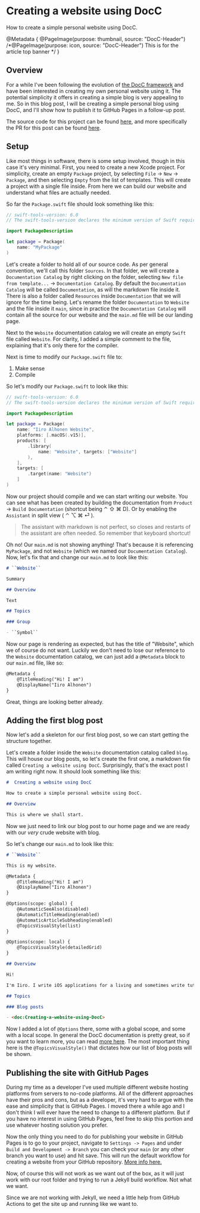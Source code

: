 #  Creating a website using DocC

How to create a simple personal website using DocC.

@Metadata {
    @PageImage(purpose: thumbnail, source: "DocC-Header")
    /*@PageImage(purpose: icon, source: "DocC-Header") This is for the article top banner */
}

## Overview

For a while I've been following the evolution of [the DocC framework](https://github.com/swiftlang/swift-docc) and have been interested in creating my own personal website using it. The potential simplicity it offers in creating a simple blog is very appealing to me. So in this blog post, I will be creating a simple personal blog using DocC, and I'll show how to publish it to GitHub Pages in a follow-up post.

The source code for this project can be found [here](https://github.com/Iikeli/iiroalhonen.com), and more specifically the PR for this post can be found [here](https://github.com/Iikeli/iiroalhonen.com/pull/1).

## Setup

Like most things in software, there is some setup involved, though in this case it's very minimal. First, you need to create a new Xcode project. For simplicity, create an empty `Package` project, by selecting `File` -> `New` -> `Package`, and then selecting `Empty` from the list of templates. This will create a project with a single file inside. From here we can build our website and understand what files are actually needed.

So far the `Package.swift` file should look something like this:
```swift
// swift-tools-version: 6.0
// The swift-tools-version declares the minimum version of Swift required to build this package.

import PackageDescription

let package = Package(
    name: "MyPackage"
)

```

Let's create a folder to hold all of our source code. As per general convention, we'll call this folder `Sources`. In that folder, we will create a `Documentation Catalog` by right clicking on the folder, selecting `New file from template...` -> `Documentation Catalog`. By default the `Documentation Catalog` will be called `Documentation`, as will the markdown file inside it. There is also a folder called `Resources` inside `Documentation` that we will ignore for the time being. Let's rename the folder `Documentation` to `Website` and the file inside it `main`, since in practice the `Documentation Catalog` will contain all the source for our website and the `main.md` file will be our landing page.

Next to the `Website` documentation catalog we will create an empty `Swift` file called `Website`. For clarity, I added a simple comment to the file, explaining that it's only there for the compiler.

Next is time to modify our `Package.swift` file to:
1. Make sense
2. Compile

So let's modify our `Package.swift` to look like this:
```swift
// swift-tools-version: 6.0
// The swift-tools-version declares the minimum version of Swift required to build this package.

import PackageDescription

let package = Package(
    name: "Iiro Alhonen Website",
    platforms: [.macOS(.v15)],
    products: [
        .library(
            name: "Website", targets: ["Website"]
        ),
    ],
    targets: [
        .target(name: "Website")
    ]
)
```

Now our project should compile and we can start writing our website. You can see what has been created by building the documentation from `Product` -> `Build Documentation` (shortcut being ⌃ ⇧ ⌘ D). Or by enabling the `Assistant` in split view ( ⌃ ⌥ ⌘ ⏎ ).

> The assistant with markdown is not perfect, so closes and restarts of the assistant are often needed. So remember that keyboard shortcut!

Oh no! Our `main.md` is not showing anything! That's because it is referencing `MyPackage`, and not `Website` (which we named our `Documentation Catalog`). Now, let's fix that and change our `main.md` to look like this:

```markdown
# ``Website``

Summary

## Overview

Text

## Topics

### Group

- ``Symbol``

```

Now our page is rendering as expected, but has the title of "Website", which we of course do not want. Luckily we don't need to lose our reference to the `Website` documentation catalog, we can just add a `@Metadata` block to our `main.md` file, like so:

```markdown
@Metadata {
    @TitleHeading("Hi! I am")
    @DisplayName("Iiro Alhonen")
}

```

Great, things are looking better already.

## Adding the first blog post

Now let's add a skeleton for our first blog post, so we can start getting the structure together.

Let's create a folder inside the `Website` documentation catalog called `blog`. This will house our blog posts, so let's create the first one, a markdown file called `Creating a website using DocC`. Surprisingly, that's the exact post I am writing right now. It should look something like this:

```markdown
#  Creating a website using DocC

How to create a simple personal website using DocC.

## Overview

This is where we shall start.
```

Now we just need to link our blog post to our home page and we are ready with our *very* crude website with blog.

So let's change our `main.md` to look like this:

```markdown
# ``Website``

This is my website.

@Metadata {
    @TitleHeading("Hi! I am")
    @DisplayName("Iiro Alhonen")
}

@Options(scope: global) {
    @AutomaticSeeAlso(disabled)
    @AutomaticTitleHeading(enabled)
    @AutomaticArticleSubheading(enabled)
    @TopicsVisualStyle(list)
}

@Options(scope: local) {
    @TopicsVisualStyle(detailedGrid)
}

## Overview

Hi!

I'm Iiro. I write iOS applications for a living and sometimes write tutorials on consepts I learn.

## Topics

### Blog posts

- <doc:Creating-a-website-using-DocC>

```

Now I added a lot of `@Options` there, some with a global scope, and some with a local scope. In general the DocC documentation is pretty great, so if you want to learn more, you can read [more here](https://www.swift.org/documentation/docc/options).
The most important thing here is the `@TopicsVisualStyle()` that dictates how our list of blog posts will be shown.

## Publishing the site with GitHub Pages

During my time as a developer I've used multiple different website hosting platforms from servers to no-code platforms. All of the different approaches have their pros and cons, but as a developer, it's very hard to argue with the ease and simplicity that is GitHub Pages. I moved there a while ago and I don't think I will ever have the need to change to a different platform. But if you have no interest in using GitHub Pages, feel free to skip this portion and use whatever hosting solution you prefer.

Now the only thing you need to do for publishing your website in GitHub Pages is to go to your project, navigate to `Settings -> Pages` and under `Build and Development -> Branch` you can check your `main` (or any other branch you want to use) and hit save. This will run the default workflow for creating a website from your GitHub repository. [More info here.](https://docs.github.com/en/pages/getting-started-with-github-pages/configuring-a-publishing-source-for-your-github-pages-site#publishing-from-a-branch)

Now, of course this will not work as we want out of the box, as it will just work with our root folder and trying to run a Jekyll build workflow. Not what we want.

Since we are not working with Jekyll, we need a little help from GitHub Actions to get the site up and running like we want to.
